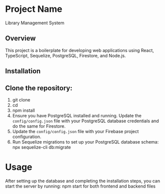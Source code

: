 
# Project Name

Library Management System

## Overview

This project is a boilerplate for developing web applications using React, TypeScript, Sequelize, PostgreSQL, Firestore, and Node.js.

## Installation

 ## **Clone the repository:**
 1.  git clone <repository-url>
 2. cd <project-directory>
 3. npm install
 4. Ensure you have PostgreSQL installed and running. Update the `config/config.json` file with your PostgreSQL database credentials and do the same for Firestore.
 5. Update the `config/config.json` file with your Firebase project configuration.
 6. Run Sequelize migrations to set up your PostgreSQL database schema:  npx sequelize-cli db:migrate

# Usage
After setting up the database and completing the installation steps, you can start the server by running:
npm start for both frontend and backend files
